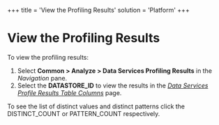 +++
title = 'View the Profiling Results'
solution = 'Platform'
+++

# View the Profiling Results

To view the profiling results:

1.  Select **Common \> Analyze \> Data Services Profiling Results** in
    the *Navigation* pane.
2.  Select the **DATASTORE\_ID** to view the results in the
    <span style="font-style: italic;">[Data Services Profile Results
    Table
    Columns](../Page_Desc/Data_Services_Profiling_Results_Table_Columns.htm)</span>
    page.

To see the list of distinct values and distinct patterns click the
DISTINCT\_COUNT or PATTERN\_COUNT respectively.
